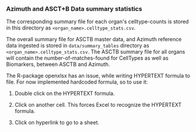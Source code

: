 ### Azimuth and ASCT+B Data summary statistics

The corresponding summary file for each organ's celltype-counts is stored in this
directory as ```<organ_name>.celltype_stats.csv```.

The overall summary file for ASCTB master data, and Azimuth reference data ingested 
is stored in ```data/summary_tables``` directory as ```<organ_name>.celltype_stats.csv```. The ASCTB summary file for all organs
will contain the number-of-matches-found for CellTypes as well as Biomarkers, between ASCTB and Azimuth.

The R-package openxlsx has an issue, while writing HYPERTEXT formula to file. For now implemented hardcoded formula, so to use it:
1. Double click on the HYPERTEXT formula.

2. Click on another cell. This forces Excel to recognize the HYPERTEXT formula.

3. Click on hyperlink to go to a sheet.